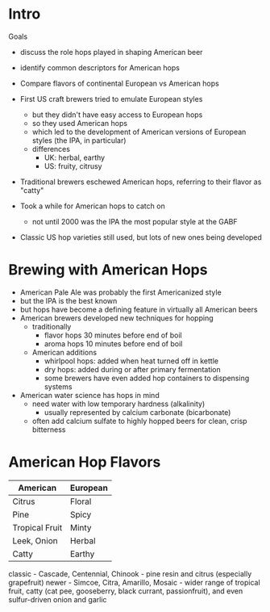 # Intro

Goals
- discuss the role hops played in shaping American beer
- identify common descriptors for American hops
- Compare flavors of continental European vs American hops

- First US craft brewers tried to emulate European styles
	- but they didn't have easy access to European hops
	- so they used American hops
	- which led to the development of American versions of European styles (the IPA, in particular)
	- differences
		- UK: herbal, earthy
		- US: fruity, citrusy
- Traditional brewers eschewed American hops, referring to their flavor as "catty"
- Took a while for American hops to catch on
	- not until 2000 was the IPA the most popular style at the GABF
- Classic US hop varieties still used, but lots of new ones being developed

# Brewing with American Hops

- American Pale Ale was probably the first Americanized style
- but the IPA is the best known
- but hops have become a defining feature in virtually all American beers
- American brewers developed new techniques for hopping
	- traditionally
		- flavor hops 30 minutes before end of boil
		- aroma hops 10 minutes before end of boil
	- American additions
		- whirlpool hops: added when heat turned off in kettle
		- dry hops: added during or after primary fermentation
		- some brewers have even added hop containers to dispensing systems
- American water science has hops in mind
	- need water with low temporary hardness (alkalinity)
		- usually represented by calcium carbonate (bicarbonate)
	- often add calcium sulfate to highly hopped beers for clean, crisp bitterness

# American Hop Flavors

American | European
--|--
Citrus | Floral
Pine | Spicy
Tropical Fruit | Minty
Leek, Onion | Herbal
Catty | Earthy

classic - Cascade, Centennial, Chinook - pine resin and citrus (especially grapefruit)
newer - Simcoe, Citra, Amarillo, Mosaic - wider range of tropical fruit, catty (cat pee, gooseberry, black currant, passionfruit), and even sulfur-driven onion and garlic